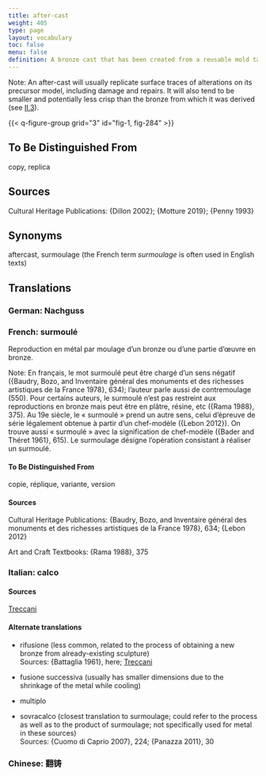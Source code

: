 ```yaml
---
title: after-cast
weight: 405
type: page
layout: vocabulary
toc: false
menu: false
definition: A bronze cast that has been created from a reusable mold taken directly from an existing bronze. After-casts are therefore made using the indirect lost-wax process, or in some instances by sand casting.
---
```


<div class="backmatter">

Note: An after-cast will usually replicate surface traces of alterations on its precursor model, including damage and repairs. It will also tend to be smaller and potentially less crisp than the bronze from which it was derived (see [II.3](#II.3)).

</div>

{{< q-figure-group grid="3" id="fig-1, fig-284" >}}

## To Be Distinguished From

copy, replica

## Sources

Cultural Heritage Publications: {Dillon 2002}; {Motture 2019}; {Penny 1993}

## Synonyms

aftercast, surmoulage (the French term *surmoulage* is often used in English texts)

## Translations

<div class="accordion">

### German: **Nachguss**

### French: **surmoulé**

Reproduction en métal par moulage d’un bronze ou d’une partie d’œuvre en bronze.

<div class="backmatter">

Note: En français, le mot surmoulé peut être chargé d’un sens négatif ({Baudry, Bozo, and Inventaire général des monuments et des richesses artistiques de la France 1978}, 634); l’auteur parle aussi de contremoulage (550). Pour certains auteurs, le surmoulé n’est pas restreint aux reproductions en bronze mais peut être en plâtre, résine, etc ({Rama 1988}, 375). Au 19e siècle, le « surmoulé » prend un autre sens, celui d’épreuve de série légalement obtenue à partir d’un chef-modèle ({Lebon 2012}). On trouve aussi « surmoulé » avec la signification de chef-modèle ({Bader and Théret 1961}, 615). Le surmoulage désigne l’opération consistant à réaliser un surmoulé.

</div>

#### To Be Distinguished From

copie, réplique, variante, version

#### Sources

Cultural Heritage Publications: {Baudry, Bozo, and Inventaire général des monuments et des richesses artistiques de la France 1978}, 634; {Lebon 2012}

Art and Craft Textbooks: {Rama 1988}, 375

### Italian: **calco**

#### Sources

[Treccani](https://www.treccani.it/vocabolario/calco/)

#### Alternate translations

- rifusione (less common, related to the process of obtaining a new bronze from already-existing sculpture)<br />
Sources: {Battaglia 1961}, here; [Treccani](http://www.treccani.it/vocabolario/rifusione/)

- fusione successiva (usually has smaller dimensions due to the shrinkage of the metal while cooling)

- multiplo

- sovracalco (closest translation to surmoulage; could refer to the process as well as to the product of surmoulage; not specifically used for metal in these sources)<br />
Sources: {Cuomo di Caprio 2007}, 224; {Panazza 2011}, 30

### Chinese: **翻铸**

</div>

